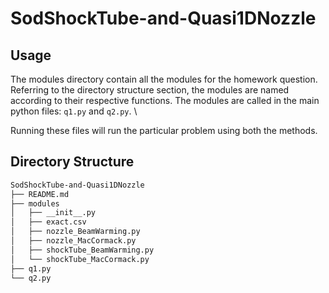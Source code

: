 # SodShockTube-and-Quasi1DNozzle
 
## Usage
The modules directory contain all the modules for the homework question. Referring to 
the directory structure section, the modules are named according to their respective functions.
The modules are called in the main python files: ```q1.py``` and ```q2.py```. \

Running these files will run the particular problem using both the methods.

## Directory Structure
```bash
SodShockTube-and-Quasi1DNozzle
├── README.md
├── modules
│   ├── __init__.py
│   ├── exact.csv
│   ├── nozzle_BeamWarming.py
│   ├── nozzle_MacCormack.py
│   ├── shockTube_BeamWarming.py
│   └── shockTube_MacCormack.py
├── q1.py
└── q2.py
```


